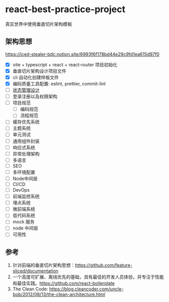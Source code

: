 # react-best-practice-project
真实世界中使用垂直切片架构模板

## 架构思想
https://iced-stealer-bdc.notion.site/6993f6f178bd44e29c9fd1ea615d97f0

- [x] vite + typescript + react + react-router 项目初始化
- [x] 垂直切片架构设计项目文件
- [x] cli 自动化创建样板文件
- [x] 编码质量工具配置: eslint, prettier, commit-lint
- [ ] [状态管理设计](https://iced-stealer-bdc.notion.site/5ce3c65c1a9b41e7833a1cbca13feaa5)
- [ ] 登录注册以及权限架构
- [ ] 项目规范
  - [ ] 编码规范
  - [ ] 流程规范
- [ ] 缓存优先系统
- [ ] 主题系统
- [ ] 单元测试
- [ ] 通用组件封装
- [ ] 响应式系统
- [ ] 异常处理架构
- [ ] 多语言
- [ ] SEO
- [ ] 多环境配置
- [ ] Node中间层
- [ ] CI/CD
- [ ] DevOps
- [ ] 前端监控系统
- [ ] 埋点系统
- [ ] 微前端系统
- [ ] 低代码系统
- [ ] mock 服务
- [ ] node 中间层
- [ ] 可用性

## 参考
1. 针对前端的垂直切片架构思想：https://github.com/feature-sliced/documentation
2. 一个高度可扩展、离线优先的基础，具有最佳的开发人员体验，并专注于性能和最佳实践。https://github.com/react-boilerplate
3. The Clean Code: https://blog.cleancoder.com/uncle-bob/2012/08/13/the-clean-architecture.html